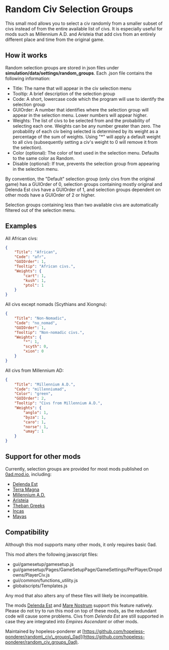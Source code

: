 # Random Civ Selection Groups
This small mod allows you to select a civ randomly from a smaller subset of civs instead of from the entire available list of civs. It is especially useful for mods such as Millennium A.D. and Aristeia that add civs from an entirely different place and time from the original game.

## How it works
Random selection groups are stored in json files under **simulation/data/settings/random_groups**. Each .json file contains the following information:

- Title: The name that will appear in the civ selection menu
- Tooltip: A brief description of the selection group
- Code: A short, lowercase code which the program will use to identify the selection group
- GUIOrder: A number that identifies where the selection group will appear in the selection menu. Lower numbers will appear higher.
- Weights: The list of civs to be selected from and the probability of selecting each one. Weights can be any number greater than zero. The probability of each civ being selected is determined by its weight as a percentage of the sum of weights. Using "*" will apply a default weight to all civs (subsequently setting a civ's weight to 0 will remove it from the selection).
- Color (optional): The color of text used in the selection menu. Defaults to the same color as Random.
- Disable (optional): If true, prevents the selection group from appearing in the selection menu.

By convention, the "Default" selection group (only civs from the original game) has a GUIOrder of 0, selection groups containing mostly original and Delenda Est civs have a GUIOrder of 1, and selection groups dependent on other mods have a GUIOrder of 2 or higher.

Selection groups containing less than two available civs are automatically filtered out of the selection menu.

## Examples

All African civs:

```json
{
	"Title": "African",
	"Code": "afr",
	"GUIOrder": 1,
	"Tooltip": "African civs.",
	"Weights": {
		"cart": 1,
		"kush": 1,
		"ptol": 1
	}
}
```

All civs except nomads (Scythians and Xiongnu):
```json
{
	"Title": "Non-Nomadic",
	"Code": "no_nomad",
	"GUIOrder": 1,
	"Tooltip": "Non-nomadic civs.",
	"Weights": {
		"*": 1,
		"scyth": 0,
		"xion": 0
	}
}
```

All civs from Millennium AD:
```json
{
	"Title": "Millennium A.D.",
	"Code": "millenniumad",
	"Color": "green",
	"GUIOrder": 2,
	"Tooltip": "Civs from Millennium A.D.",
	"Weights": {
		"anglo": 1,
		"byza": 1,
		"caro": 1,
		"norse": 1,
		"umay": 1
	}
}
```

## Support for other mods
Currently, selection groups are provided for most mods published on [0ad.mod.io](https://0ad.mod.io/), including:

- [Delenda Est](https://github.com/JustusAvramenko/delenda_est)
- [Terra Magna](https://github.com/0ADMods/terra_magna)
- [Millennium A.D.](https://github.com/0ADMods/millenniumad)
- [Aristeia](https://github.com/0ADMods/Aristeia)
- [Theban Greeks](https://github.com/0ADMods/theban_greeks)
- [Incas](https://0ad.mod.io/incas-0ad)
- [Mayas](https://0ad.mod.io/incas-0ad)

## Compatibility
Although this mod supports many other mods, it only requires basic 0ad.

This mod alters the following javascript files:

- gui/gamesetup/gamesetup.js
- gui/gamesetup/Pages/GameSetupPage/GameSettings/PerPlayer/Dropdowns/PlayerCiv.js
- gui/common/functions\_utility.js
- globalscripts/Templates.js

Any mod that also alters any of these files will likely be incompatible.

The mods [Delenda Est](https://github.com/JustusAvramenko/delenda_est) and [Mare Nostrum](https://github.com/Mare-Nostrum-0AD/mare_nostrum) support this feature natively. Please do not try to run this mod on top of these mods, as the redundant code will cause some problems. Civs from _Delenda Est_ are still supported in case they are integrated into _Empires Ascendant_ or other mods.

Maintained by hopeless-ponderer at [https://github.com/hopeless-ponderer/random\_civ\_groups\_0ad](https://github.com/hopeless-ponderer/random_civ_groups_0ad).
